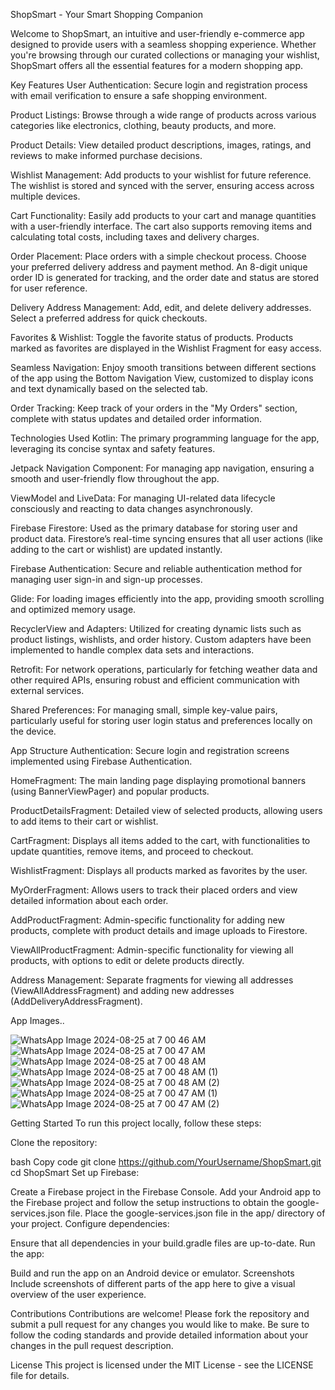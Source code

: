 ShopSmart - Your Smart Shopping Companion

Welcome to ShopSmart, an intuitive and user-friendly e-commerce app designed to provide users with a seamless shopping experience. Whether you're browsing through our curated collections or managing your wishlist, ShopSmart offers all the essential features for a modern shopping app.

Key Features
User Authentication: Secure login and registration process with email verification to ensure a safe shopping environment.

Product Listings: Browse through a wide range of products across various categories like electronics, clothing, beauty products, and more.

Product Details: View detailed product descriptions, images, ratings, and reviews to make informed purchase decisions.

Wishlist Management: Add products to your wishlist for future reference. The wishlist is stored and synced with the server, ensuring access across multiple devices.

Cart Functionality: Easily add products to your cart and manage quantities with a user-friendly interface. The cart also supports removing items and calculating total costs, including taxes and delivery charges.

Order Placement: Place orders with a simple checkout process. Choose your preferred delivery address and payment method. An 8-digit unique order ID is generated for tracking, and the order date and status are stored for user reference.

Delivery Address Management: Add, edit, and delete delivery addresses. Select a preferred address for quick checkouts.

Favorites & Wishlist: Toggle the favorite status of products. Products marked as favorites are displayed in the Wishlist Fragment for easy access.

Seamless Navigation: Enjoy smooth transitions between different sections of the app using the Bottom Navigation View, customized to display icons and text dynamically based on the selected tab.

Order Tracking: Keep track of your orders in the "My Orders" section, complete with status updates and detailed order information.

Technologies Used
Kotlin: The primary programming language for the app, leveraging its concise syntax and safety features.

Jetpack Navigation Component: For managing app navigation, ensuring a smooth and user-friendly flow throughout the app.

ViewModel and LiveData: For managing UI-related data lifecycle consciously and reacting to data changes asynchronously.

Firebase Firestore: Used as the primary database for storing user and product data. Firestore’s real-time syncing ensures that all user actions (like adding to the cart or wishlist) are updated instantly.

Firebase Authentication: Secure and reliable authentication method for managing user sign-in and sign-up processes.

Glide: For loading images efficiently into the app, providing smooth scrolling and optimized memory usage.

RecyclerView and Adapters: Utilized for creating dynamic lists such as product listings, wishlists, and order history. Custom adapters have been implemented to handle complex data sets and interactions.

Retrofit: For network operations, particularly for fetching weather data and other required APIs, ensuring robust and efficient communication with external services.

Shared Preferences: For managing small, simple key-value pairs, particularly useful for storing user login status and preferences locally on the device.

App Structure
Authentication: Secure login and registration screens implemented using Firebase Authentication.

HomeFragment: The main landing page displaying promotional banners (using BannerViewPager) and popular products.

ProductDetailsFragment: Detailed view of selected products, allowing users to add items to their cart or wishlist.

CartFragment: Displays all items added to the cart, with functionalities to update quantities, remove items, and proceed to checkout.

WishlistFragment: Displays all products marked as favorites by the user.

MyOrderFragment: Allows users to track their placed orders and view detailed information about each order.

AddProductFragment: Admin-specific functionality for adding new products, complete with product details and image uploads to Firestore.

ViewAllProductFragment: Admin-specific functionality for viewing all products, with options to edit or delete products directly.

Address Management: Separate fragments for viewing all addresses (ViewAllAddressFragment) and adding new addresses (AddDeliveryAddressFragment).

App Images..

![WhatsApp Image 2024-08-25 at 7 00 46 AM](https://github.com/user-attachments/assets/c6b56045-c736-4189-ad97-6e2a4ed6e58c)
![WhatsApp Image 2024-08-25 at 7 00 47 AM](https://github.com/user-attachments/assets/e4ee9b21-553e-4c7f-a847-a4df9dab9b03)
![WhatsApp Image 2024-08-25 at 7 00 48 AM](https://github.com/user-attachments/assets/84107057-b148-4b62-a842-01a30100461c)
![WhatsApp Image 2024-08-25 at 7 00 48 AM (1)](https://github.com/user-attachments/assets/584231df-c500-4606-aa58-2e5b27699fff)
![WhatsApp Image 2024-08-25 at 7 00 48 AM (2)](https://github.com/user-attachments/assets/ede15d7f-7381-4929-a2c5-be025566a116)
![WhatsApp Image 2024-08-25 at 7 00 47 AM (1)](https://github.com/user-attachments/assets/1718e4b8-ef92-42df-bb40-4dce78f60881)
![WhatsApp Image 2024-08-25 at 7 00 47 AM (2)](https://github.com/user-attachments/assets/5ae1aba2-5801-404d-9056-70dad1fad111)


Getting Started
To run this project locally, follow these steps:

Clone the repository:

bash
Copy code
git clone https://github.com/YourUsername/ShopSmart.git
cd ShopSmart
Set up Firebase:

Create a Firebase project in the Firebase Console.
Add your Android app to the Firebase project and follow the setup instructions to obtain the google-services.json file.
Place the google-services.json file in the app/ directory of your project.
Configure dependencies:

Ensure that all dependencies in your build.gradle files are up-to-date.
Run the app:

Build and run the app on an Android device or emulator.
Screenshots
Include screenshots of different parts of the app here to give a visual overview of the user experience.


Contributions
Contributions are welcome! Please fork the repository and submit a pull request for any changes you would like to make. Be sure to follow the coding standards and provide detailed information about your changes in the pull request description.

License
This project is licensed under the MIT License - see the LICENSE file for details.
